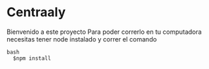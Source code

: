 # Centraaly

Bienvenido a este proyecto
Para poder correrlo en tu computadora necesitas tener
node instalado y correr el comando

```
bash
  $npm install
```
